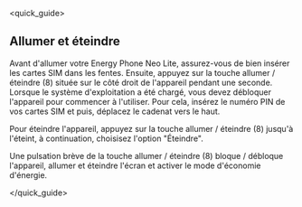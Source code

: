 <quick_guide>
##  Allumer et éteindre

Avant d'allumer votre Energy Phone Neo Lite, assurez-vous de bien insérer les cartes SIM dans les fentes. Ensuite, appuyez sur la touche allumer / éteindre (8) située sur le côté droit de l'appareil pendant une seconde. Lorsque le système d'exploitation a été chargé, vous devez débloquer l'appareil pour commencer à l'utiliser. Pour cela, insérez le numéro PIN de vos cartes SIM et puis, déplacez le cadenat vers le haut.

Pour éteindre l'appareil, appuyez sur la touche allumer / éteindre (8) jusqu'à l'éteint, à continuation, choisisez l'option "Éteindre".

Une pulsation brève de la touche allumer / éteindre (8) bloque / débloque l'appareil, allumer et éteindre l'écran et activer le mode d'économie d'énergie.

</quick_guide>
